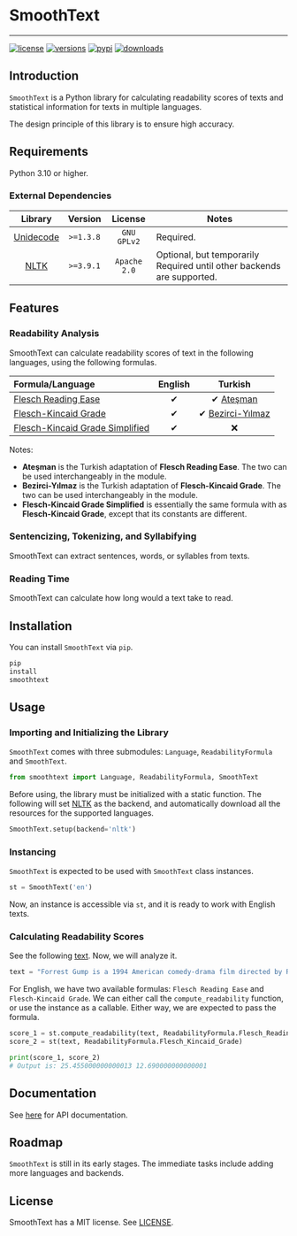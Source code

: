 # SmoothText

---

[![license](https://img.shields.io/github/license/smoothtext/smoothtext.svg)](https://github.com/smoothtext/smoothtext/blob/main/LICENSE)
[![versions](https://img.shields.io/pypi/pyversions/smoothtext.svg)](https://github.com/smoothtext/smoothtext)
[![pypi](https://img.shields.io/pypi/v/smoothtext.svg)](https://pypi.org/project/smoothtext/)
[![downloads](https://static.pepy.tech/personalized-badge/smoothtext?period=total&units=international_system&left_color=grey&right_color=orange&left_text=pip%20downloads)](https://pypi.org/project/smoothtext/)

## Introduction

`SmoothText` is a Python library for calculating readability scores of texts and statistical information for texts in
multiple languages.

The design principle of this library is to ensure high accuracy.

## Requirements

Python 3.10 or higher.

### External Dependencies

|                     Library                      |  Version  |   License    | Notes                                                                  |
|:------------------------------------------------:|:---------:|:------------:|------------------------------------------------------------------------|
| [Unidecode](https://pypi.org/project/Unidecode/) | `>=1.3.8` | `GNU GPLv2`  | Required.                                                              |
|          [NLTK](https://www.nltk.org/)           | `>=3.9.1` | `Apache 2.0` | Optional, but temporarily Required until other backends are supported. |

## Features

### Readability Analysis

SmoothText can calculate readability scores of text in the following languages, using the following formulas.

| Formula/Language                                                                                                                                                                                                                             | English |                                                                                                                                Turkish                                                                                                                                |
|:---------------------------------------------------------------------------------------------------------------------------------------------------------------------------------------------------------------------------------------------|:-------:|:---------------------------------------------------------------------------------------------------------------------------------------------------------------------------------------------------------------------------------------------------------------------:|
| [Flesch Reading Ease](https://scholar.google.com/scholar?as_sdt=0%2C5&q=A+New+Readability+Yardstick+R+Flesch&btnG=)                                                                                                                          |    ✔    |                                                          ✔ [Ateşman](https://scholar.google.com/scholar?as_sdt=0%2C5&q=T%C3%BCrk%C3%A7ede+Okunabilirli%C4%9Fin+%C3%96l%C3%A7%C3%BClmesi+Ate%C5%9Fman&btnG=)                                                           |
| [Flesch-Kincaid Grade](https://scholar.google.com/scholar?as_sdt=0%2C5&q=Derivation+of+new+readability+formulas+%28automated+readability+index%2C+fog+count+and+flesch+reading+ease+formula%29+for+navy+enlisted+personnel&btnG=)            |    ✔    | ✔ [Bezirci-Yılmaz](https://scholar.google.com/scholar?as_sdt=0%2C5&q=Metinlerin+okunabilirli%C4%9Finin+%C3%B6l%C3%A7%C3%BClmesi+%C3%BCzerine+bir+yazilim+k%C3%BCt%C3%BCphanesi+ve+T%C3%BCrk%C3%A7e+i%C3%A7in+yeni+bir+okunabilirlik+%C3%B6l%C3%A7%C3%BCt%C3%BC&btnG=) |
| [Flesch-Kincaid Grade Simplified](https://scholar.google.com/scholar?as_sdt=0%2C5&q=Derivation+of+new+readability+formulas+%28automated+readability+index%2C+fog+count+and+flesch+reading+ease+formula%29+for+navy+enlisted+personnel&btnG=) |    ✔    |                                                                                                                                   ❌                                                                                                                                   |

Notes:

- **Ateşman** is the Turkish adaptation of **Flesch Reading Ease**. The two can be used interchangeably in the module.
- **Bezirci-Yılmaz** is the Turkish adaptation of **Flesch-Kincaid Grade**. The two can be used interchangeably in the
  module.
- **Flesch-Kincaid Grade Simplified** is essentially the same formula with as **Flesch-Kincaid Grade**, except that its
  constants are different.

### Sentencizing, Tokenizing, and Syllabifying

SmoothText can extract sentences, words, or syllables from texts.

### Reading Time

SmoothText can calculate how long would a text take to read.

## Installation

You can install `SmoothText` via `pip`.

```python
pip
install
smoothtext
```

## Usage

### Importing and Initializing the Library

`SmoothText` comes with three submodules: `Language`, `ReadabilityFormula` and `SmoothText`.

```Python
from smoothtext import Language, ReadabilityFormula, SmoothText
```

Before using, the library must be initialized with a static function. The following will set
[NLTK](https://www.nltk.org/) as the backend, and automatically download all the resources for the supported languages.

```Python
SmoothText.setup(backend='nltk')
```

### Instancing

`SmoothText` is expected to be used with `SmoothText` class instances.

```Python
st = SmoothText('en')
```

Now, an instance is accessible via `st`, and it is ready to work with English texts.

### Calculating Readability Scores

See the following [text](https://en.wikipedia.org/wiki/Forrest_Gump). Now, we will analyze it.

```Python
text = "Forrest Gump is a 1994 American comedy-drama film directed by Robert Zemeckis."
```

For English, we have two available formulas: `Flesch Reading Ease` and `Flesch-Kincaid Grade`. We can either call the
`compute_readability` function, or use the instance as a callable. Either way, we are expected to pass the formula.

```python
score_1 = st.compute_readability(text, ReadabilityFormula.Flesch_Reading_Ease)
score_2 = st(text, ReadabilityFormula.Flesch_Kincaid_Grade)

print(score_1, score_2)
# Output is: 25.455000000000013 12.690000000000001
```

## Documentation

See [here](https://smoothtext.github.io/) for API documentation.

## Roadmap

`SmoothText` is still in its early stages. The immediate tasks include adding more languages and backends.

## License

SmoothText has a MIT license. See [LICENSE](./LICENSE).
